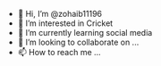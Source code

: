 - 👋 Hi, I’m @zohaib11196
- 👀 I’m interested in Cricket
- 🌱 I’m currently learning social media
- 💞️ I’m looking to collaborate on ...
- 📫 How to reach me ...

<!---
zohaib11196/zohaib11196 is a ✨ special ✨ repository because its `README.md` (this file) appears on your GitHub profile.
You can click the Preview link to take a look at your changes.
--->
